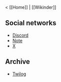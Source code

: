 < [[Home]] | [[Wikinder]]

## Social networks

* [Discord](https://discord.gg/qPE8DyuVw5)
* [Note](https://note.com/wikinder)
* [X](https://x.com/wikinderjp)

## Archive

* [Twilog](https://twilog.togetter.com/wikinderjp)
